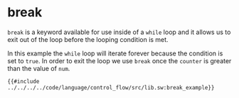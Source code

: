 # break

`break` is a keyword available for use inside of a `while` loop and it allows us to exit out of the loop before the looping condition is met.

In this example the `while` loop will iterate forever because the condition is set to `true`. In order to exit the loop we use `break` once the `counter` is greater than the value of `num`.

```sway
{{#include ../../../../code/language/control_flow/src/lib.sw:break_example}}
```
